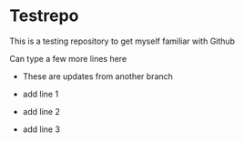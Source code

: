 # Testrepo
This is a testing repository to get myself familiar with Github

Can type a few more lines here

* These are updates from another branch

* add line 1  

* add line 2  

* add line 3  
